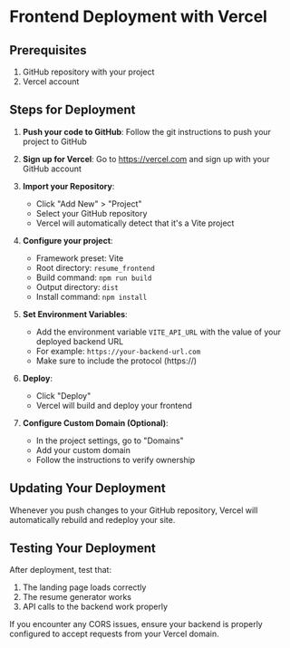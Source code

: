 # Frontend Deployment with Vercel

## Prerequisites

1. GitHub repository with your project
2. Vercel account

## Steps for Deployment

1. **Push your code to GitHub**:
   Follow the git instructions to push your project to GitHub

2. **Sign up for Vercel**:
   Go to https://vercel.com and sign up with your GitHub account

3. **Import your Repository**:

   - Click "Add New" > "Project"
   - Select your GitHub repository
   - Vercel will automatically detect that it's a Vite project

4. **Configure your project**:

   - Framework preset: Vite
   - Root directory: `resume_frontend`
   - Build command: `npm run build`
   - Output directory: `dist`
   - Install command: `npm install`

5. **Set Environment Variables**:

   - Add the environment variable `VITE_API_URL` with the value of your deployed backend URL
   - For example: `https://your-backend-url.com`
   - Make sure to include the protocol (https://)

6. **Deploy**:

   - Click "Deploy"
   - Vercel will build and deploy your frontend

7. **Configure Custom Domain (Optional)**:
   - In the project settings, go to "Domains"
   - Add your custom domain
   - Follow the instructions to verify ownership

## Updating Your Deployment

Whenever you push changes to your GitHub repository, Vercel will automatically rebuild and redeploy your site.

## Testing Your Deployment

After deployment, test that:

1. The landing page loads correctly
2. The resume generator works
3. API calls to the backend work properly

If you encounter any CORS issues, ensure your backend is properly configured to accept requests from your Vercel domain.
